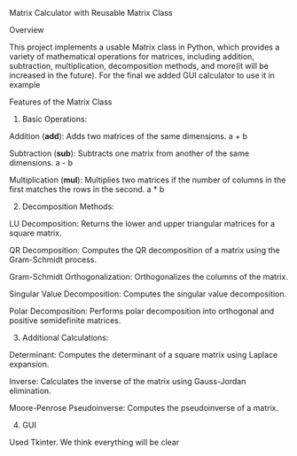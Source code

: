 Matrix Calculator with Reusable Matrix Class

Overview

This project implements a usable Matrix class in Python, which provides a variety of mathematical operations for matrices, including addition, subtraction, multiplication, decomposition methods, and more(it will be increased in the future). For the final we added GUI calculator to use it in example

Features of the Matrix Class

1. Basic Operations:

Addition (__add__): Adds two matrices of the same dimensions. a + b

Subtraction (__sub__): Subtracts one matrix from another of the same dimensions. a - b

Multiplication (__mul__): Multiplies two matrices if the number of columns in the first matches the rows in the second. a * b


2. Decomposition Methods:

LU Decomposition: Returns the lower and upper triangular matrices for a square matrix.

QR Decomposition: Computes the QR decomposition of a matrix using the Gram-Schmidt process.

Gram-Schmidt Orthogonalization: Orthogonalizes the columns of the matrix.

Singular Value Decomposition: Computes the singular value decomposition.

Polar Decomposition: Performs polar decomposition into orthogonal and positive semidefinite matrices.


3. Additional Calculations:

Determinant: Computes the determinant of a square matrix using Laplace expansion.

Inverse: Calculates the inverse of the matrix using Gauss-Jordan elimination.

Moore-Penrose Pseudoinverse: Computes the pseudoinverse of a matrix.


4. GUI

Used Tkinter. We think everything will be clear

